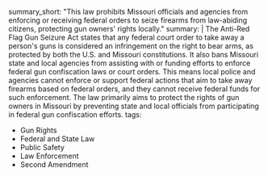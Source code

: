 summary_short: "This law prohibits Missouri officials and agencies from enforcing or receiving federal orders to seize firearms from law-abiding citizens, protecting gun owners' rights locally."
summary: |
  The Anti-Red Flag Gun Seizure Act states that any federal court order to take away a person's guns is considered an infringement on the right to bear arms, as protected by both the U.S. and Missouri constitutions. It also bans Missouri state and local agencies from assisting with or funding efforts to enforce federal gun confiscation laws or court orders. This means local police and agencies cannot enforce or support federal actions that aim to take away firearms based on federal orders, and they cannot receive federal funds for such enforcement. The law primarily aims to protect the rights of gun owners in Missouri by preventing state and local officials from participating in federal gun confiscation efforts.
tags:
  - Gun Rights
  - Federal and State Law
  - Public Safety
  - Law Enforcement
  - Second Amendment
